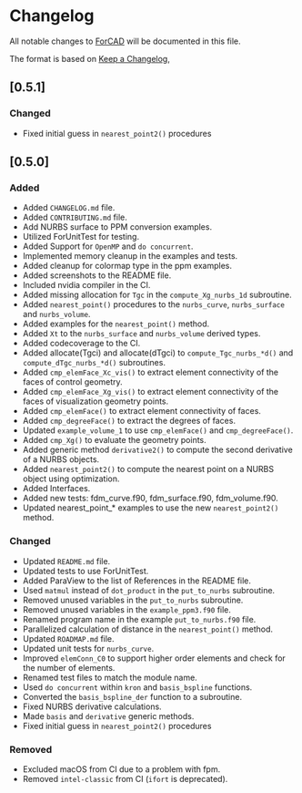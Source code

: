 # Changelog

All notable changes to [ForCAD](https://github.com/gha3mi/forcad) will be documented in this file.

The format is based on [Keep a Changelog](https://keepachangelog.com/en/1.1.0/),

## [0.5.1]

### Changed

- Fixed initial guess in `nearest_point2()` procedures

## [0.5.0]

### Added

- Added `CHANGELOG.md` file.
- Added `CONTRIBUTING.md` file.
- Add NURBS surface to PPM conversion examples.
- Utilized ForUnitTest for testing.
- Added Support for `OpenMP` and `do concurrent`.
- Implemented memory cleanup in the examples and tests.
- Added cleanup for colormap type in the ppm examples.
- Added screenshots to the README file.
- Included nvidia compiler in the CI.
- Added missing allocation for `Tgc` in the `compute_Xg_nurbs_1d` subroutine.
- Added `nearest_point()` procedures to the `nurbs_curve`, `nurbs_surface` and `nurbs_volume`.
- Added examples for the `nearest_point()` method.
- Added `Xt` to the `nurbs_surface` and `nurbs_volume` derived types.
- Added codecoverage to the CI.
- Added allocate(Tgci) and allocate(dTgci) to `compute_Tgc_nurbs_*d()` and `compute_dTgc_nurbs_*d()` subroutines.
- Added `cmp_elemFace_Xc_vis()` to extract element connectivity of the faces of control geometry.
- Added `cmp_elemFace_Xg_vis()` to extract element connectivity of the faces of visualization geometry points.
- Added `cmp_elemFace()` to extract element connectivity of faces.
- Added `cmp_degreeFace()` to extract the degrees of faces.
- Updated `example_volume_1` to use `cmp_elemFace()` and `cmp_degreeFace()`.
- Added `cmp_Xg()` to evaluate the geometry points.
- Added generic method `derivative2()` to compute the second derivative of a NURBS objects.
- Added `nearest_point2()` to compute the nearest point on a NURBS object using optimization.
- Added Interfaces.
- Added new tests: fdm_curve.f90, fdm_surface.f90, fdm_volume.f90.
- Updated nearest_point_* examples to use the new `nearest_point2()` method.

### Changed

- Updated `README.md` file.
- Updated tests to use ForUnitTest.
- Added ParaView to the list of References in the README file.
- Used `matmul` instead of `dot_product` in the `put_to_nurbs` subroutine.
- Removed unused variables in the `put_to_nurbs` subroutine.
- Removed unused variables in the `example_ppm3.f90` file.
- Renamed program name in the example `put_to_nurbs.f90` file.
- Parallelized calculation of distance in the `nearest_point()` method.
- Updated `ROADMAP.md` file.
- Updated unit tests for `nurbs_curve`.
- Improved `elemConn_C0` to support higher order elements and check for the number of elements.
- Renamed test files to match the module name.
- Used `do concurrent` within `kron` and `basis_bspline` functions.
- Converted the `basis_bspline_der` function to a subroutine.
- Fixed NURBS derivative calculations.
- Made `basis` and `derivative` generic methods.
- Fixed initial guess in `nearest_point2()` procedures

### Removed

- Excluded macOS from CI due to a problem with fpm.
- Removed `intel-classic` from CI (`ifort` is deprecated).